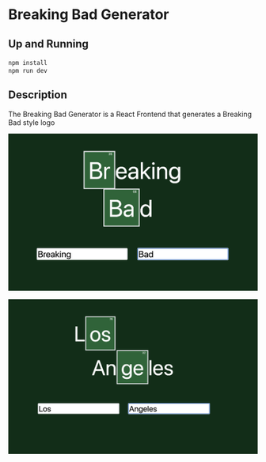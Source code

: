 


# Breaking Bad Generator

## Up and Running

```
npm install
npm run dev
```

## Description
The Breaking Bad Generator is a React Frontend that generates a Breaking Bad style logo

![Main Image](image-main.png)




![Example](image-example.png)